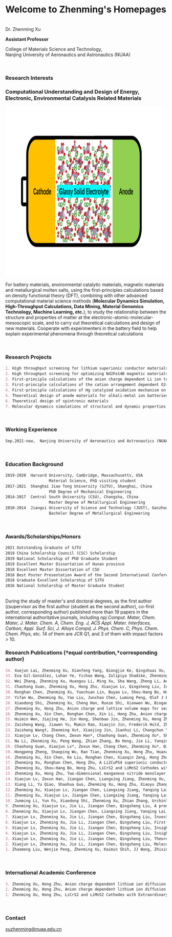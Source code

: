 # Welcome to Zhenming's Homepages

&nbsp;  
Dr. Zhenming Xu  
  
**Assistant Professor**
    
College of Materials Science and Technology,      
Nanjing University of Aeronautics and Astronautics (NUAA)


&nbsp;
### Research Interests

### **Computational Understanding and Design of Energy, Electronic, Environmental Catalysis Related Materials**

<img src="https://github.com/zhenming-xu/zhenming-xu/blob/gh-pages/Glassy-Solid-Electrolyte.png" alt="GitHub" title="GitHub" width="1000" height="528">

For battery materials, environmental catalytic materials, magnetic materials and metallurgical molten salts, using the first-principles calculations based on density functional theory (DFT), combining with other advanced computational material science methods (**Molecular Dynamics Simulation, High-Throughput Calculations, Data Mining, Material Genomics Technology, Machine Learning, etc.**), to study the relationship between the structure and properties of matter at the electronic-atomic-molecular-mesoscopic scale, and to carry out theoretical calculations and design of new materials. Cooperate with experimenters in the battery field to help explain experimental phenomena through theoretical calculations

&nbsp;
### Research Projects

```markdown
1. High throughput screening for lithium superionic conductor materials
2. High throughput screening for optimizing Nd2Fe14B magnetic materials
2. First-principle calculations of the anion charge dependent Li ion transport in bulk and electrode/electrolyte interface of Li-ion batteries
3. First-principle calculations of the cation arrangement dependent O2−/O− redox process in Li-rich Mn-based cathode materials
4. First-principle calculations of Hg catalyzed oxidation mechanism on MoS2 surface
5. Theoretical design of anode materials for alkali-metal ion batteries
6. Theoretical design of spintronic materials
7. Molecular dynamics simulations of structural and dynamic properties of molten salts
```

&nbsp;
### Working Experience

```markdown
Sep.2021-now,  Nanjing University of Aeronautics and Astronautics (NUAA), Nanjing, China
```
                   
&nbsp;
### Education Background

```markdown
2019-2020  Harvard University, Cambridge, Massachusetts, USA    
                   Material Science, PhD visiting student
2017-2021  Shanghai Jiao Tong University (SJTU), Shanghai, China                         
                   PhD Degree of Mechanical Engineering
2014-2017  Central South University (CSU), Changsha, China           
                   Master Degree of Metallurgical Engineering               
2010-2014  Jiangxi University of Science and Technology (JUST), Ganzhou, China            
                   Bachelor Degree of Metallurgical Engineering 
```

&nbsp;
### Awards/Scholarships/Honors 

```markdown
2021 Outstanding Graduate of SJTU
2019 China Scholarship Council (CSC) Scholarship
2019 National Scholarship of PhD Graduate Student
2019 Excellent Master Dissertation of Hunan province
2018 Excellent Master Dissertation of CSU
2018 Best Poster Presentation Award of the Second International Conference on Energy Storage Materials
2018 Graduate Excellent Scholarship of SJTU
2016 National Scholarship of Master Graduate Student
```

&nbsp;  
During the study of master's and doctoral degrees, as the first author ((supervisor as the first author (student as the second author), co-first author, corresponding author) published more than 19 papers in the international authoritative journals, including *npj Comput. Mater, Chem. Mater, J. Mater. Chem. A, Chem. Eng. J, ACS Appl. Mater. Interfaces, Carbon, Appl. Surf. Sci, J. Alloys Compd, J. Phys. Chem. C, Phys. Chem. Chem. Phys*, etc. 14 of them are JCR Q1, and 3 of them with impact factors > 10. 

### Research Publications (†equal contribution,*corresponding author)

```markdown
34. Xuejun Lai, Zhenming Xu, Xianfeng Yang, Qiongjie Ke, Qingshuai Xu, Zaisheng Wang, Yingying Lu, Yongcai Qiu, Long Cycle Life and High‐Rate Sodium Metal Batteries Enabled by Regulating 3D Frameworks with Artificial Solid‐State Interphases, Advanced Energy Materials, 2022, 12(10), 2103540.
33. Eva Gil-González, Luhan Ye, Yichao Wang, Zulipiya Shadike, Zhenming Xu, Enyuan Hu, Xin Li, Synergistic effects of chlorine substitution in sulfide electrolyte solid state batteries, Energy Storage Materials, 2022, 45, 484-493.
32. Wei Zhang, Zhenming Xu, Huangxu Li, Ming Xu, Sha Wang, Zheng Li, Aonan Wang, Liuyun Zhang, Liang He, Shihao Li, Bin Zhu, Zhian Zhang, Yanqing Lai, All-climate and air-stable NASICON-Na2TiV(PO4)3 cathode with three-electron reaction toward high-performance sodium-ion batteries, Chemical Engineering Journal, 2022, 133542. 
31. Chaohong Guan, Zhenming Xu, Hong Zhu, Xiaojun Lv, Qingsheng Liu, Insights into the mechanism of fluoride adsorption over different crystal phase alumina surfaces, Journal of Hazardous Materials, 2021, 423, 127109.
30. Ronghan Chen, Zhenming Xu, Yuechuan Lin, Buyao Lv, Shou-Hang Bo, Hong Zhu, Influence of Structural Distortion and Lattice Dynamics on Li-Ion Diffusion in Li3OCl1–xBrx Superionic Conductors, ACS Applied Energy Materials, 2021, 4, 2107.
29. Yifan Wu, Zhenming Xu, Yao Liu, Junchao Chen, Luming Peng, Olaf J Borkiewicz, Hong Zhu, Shou-Hang Bo, Yongyao Xia, Electronic Structure of Anode Material Li2TiSiO5 and Its Structural Evolution during Lithiation, The Journal of Physical Chemistry C, 2021, 125, 3733.
28. Xiaodong Shi, Zhenming Xu, Cheng Han, Runze Shi, Xianwen Wu, Bingan Lu, Jiang Zhou, Shuquan Liang, Highly Dispersed Cobalt Nanoparticles Embedded in Nitrogen-Doped Graphitized Carbon for Fast and Durable Potassium Storage, Nano-Micro Letters, 2021, 13, 1-12.
27. Zhenming Xu, Hong Zhu, Anion charge and lattice volume maps for searching lithium superionic conductors, Chemistry of Materials, 2020, 32, 4618-4626.
26. Zhenming Xu, Xin Chen, Ronghan Chen, Xin Li, Hong Zhu, Anion charge and lattice volume dependent lithium ion migration in compounds with fcc anion sublattices, npj Computational Materials, 2020, 6, 47.
25. Huimin Wen, Jiajing He, Jin Hong, Shenbao Jin, Zhenming Xu, Hong Zhu, Jingquan Liu, Gang Sha, Fangyu Yue, Yaping Dan, Efficient Er/O‐Doped Silicon Light‐Emitting Diodes at Communication Wavelength by Deep Cooling, Advanced Optical Materials, 2020, 8, 2000720.
24. Zaisheng Wang, Jiawen Yu, Mumin Rao, Xiaojin Jin, Frederik Huld, Zhenming Xu, Yong Li, Fengliu Lou, Daiqi Ye, Yongcai Qiu, Challenges, mitigation strategies and perspectives in development of Li metal anode, Nano Select, 2020, 1, 622-638.
23. Zaisheng Wang†, Zhenming Xu†, Xiaojing Jin, Jianhui Li, Changchun Ye, Weishan Li, Daiqi Ye, Yingying Lu, Yongcai Qiu, Dendrite-free and air-stable lithium metal batteries enabled by electroless plating with aluminum fluoride, Journal of Materials Chemistry A, 2020, 8, 9218-9227.
22. Xiaojun Lv, Chang Chen, Zexun Han*, Chaohong Guan, Zhenming Xu*, Shear viscosities and thermal conductivity of NaF-AlF3 molten salts: A non-equilibrium molecular dynamics study, Journal of Fluorine Chemistry, 2020, 241, 109675.
21. Na Li, Zhenming Xu, Peng Wang, Zhian Zhang, Bo Hong, Jie Li, Yanqing Lai, High-rate Lithium-Sulfur Batteries Enabled via Vanadium Nitride Nanoparticle/3D Porous Graphene through Regulating the Polysulfides Transformation, Chemical Engineering Journal, 2020, 398, 125432.
20. Chaohong Guan, Xiaojun Lv*, Zexun Han, Chang Chen, Zhenming Xu*, Qingsheng Liu, The adsorption enhancement of graphene for fluorine and chlorine from water, Applied Surface Science, 2020, 146157.
19. Hongpeng Zheng, Shaoping Wu, Ran Tian, Zhenming Xu, Hong Zhu, Huanan Duan, Hezhou Liu, Intrinsic Lithiophilicity of Li–Garnet Electrolytes Enabling High‐Rate Lithium Cycling, Advanced Functional Materials, 2019, 1906189.
18. Zhenming Xu, Xin Chen, Ke Liu, Ronghan Chen, Xiaoqin Zeng, Hong Zhu, Influence of anion charge on Li ion diffusion in a new solid-state electrolyte, Li3LaI6, Chemistry of Materials, 2019, 31, 7425-7433.
17. Zhenming Xu, Ronghan Chen, Hong Zhu, A Li2CuPS4 superionic conductor: a new sulfide-based solid-state electrolyte, Journal of Materials Chemistry A, 2019, 7, 12645-12653.
16. Zhenming Xu, Shou-Hang Bo, Hong Zhu, LiCrS2 and LiMnS2 Cathodes with Extraordinary Mixed Electron–Ion Conductivities and Favorable Interfacial Compatibilities with Sulfide Electrolyte, ACS applied materials & interfaces, 2018, 10, 36941-36953.
15. Zhenming Xu, Hong Zhu, Two-dimensional manganese nitride monolayer with room temperature rigid ferromagnetism under strain, The Journal of Physical Chemistry C, 2018, 122, 14918-14927.
14. Xiaojun Lv, Zexun Han, Jiangan Chen, Liangxing Jiang, Zhenming Xu, Qingsheng Liu, First-principles molecular dynamics study of ionic structure and transport properties of LiF-NaF-AlF3 molten salt, Chemical Physics Letters, 2018, 706, 237-242.
13. Xiang Li, Yu Qiao, Shaohua Guo, Zhenming Xu, Hong Zhu, Xiaoyu Zhang, Yang Yuan, Ping He, Masayoshi Ishida, Haoshen Zhou, Direct Visualization of the Reversible O2-/O- Redox Process in Li‐Rich Cathode Materials, Advanced Materials, 2018, 30, 1705197.
12. Zhenming Xu, Xiaojun Lv, Jiangan Chen, Liangxing Jiang, Yanqing Lai, Jie Li, DFT investigation of capacious, ultrafast and highly conductive hexagonal Cr2C and V2C monolayers as anode materials for high-performance lithium-ion batteries, Physical Chemistry Chemical Physics, 2017, 19, 7807-7819.
11. Zhenming Xu, Xiaojun Lv, Jiangan Chen, Liangxing Jiang, Yanqing Lai, Jie Li, First principles study of adsorption and oxidation mechanism of elemental mercury by HCl over MoS2 (100) surface, Chemical Engineering Journal, 2017, 308, 1225-1232.
10. Junming Li, Yun Fu, Xiaodong Shi, Zhenming Xu, Zhian Zhang, Urchinlike ZnS Microspheres Decorated with Nitrogen‐Doped Carbon: A Superior Anode Material for Lithium and Sodium Storage, Chemistry–A European Journal, 2017, 23, 157-166.
9. Zhenming Xu, Xiaojun Lv, Jie Li, Jiangan Chen, Qingsheng Liu, A promising anode material for sodium-ion battery with high capacity and high diffusion ability: graphyne and graphdiyne, RSC advances, 2016, 6, 25594-25600.
8. Zhenming Xu, Xiaojun Lv, Jiangan Chen, Liangxing Jiang, Yanqing Lai, Jie Li, Dispersion-corrected DFT investigation on defect chemistry and potassium migration in potassium-graphite intercalation compounds for potassium ion batteries anode materials, Carbon, 2016, 107, 885-894.
7. Xiaojun Lv, Zhenming Xu, Jie Li, Jiangan Chen, Qingsheng Liu, Investigation of fluorine adsorption on nitrogen doped MgAl2O4 surface by first-principles, Applied Surface Science, 2016, 376, 97-104.
6. Xiaojun Lv, Zhenming Xu, Jie Li, Jiangan Chen, Qingsheng Liu, First-principles molecular dynamics investigation on Na3AlF6 molten salt, Journal of Fluorine Chemistry, 2016, 185, 42-47.
5. Xiaojun Lv, Zhenming Xu, Jie Li, Jiangan Chen, Qingsheng Liu, Insights into stability, electronic properties, defect properties and Li ions migration of Na, Mg and Al-doped LiVPO4F for cathode materials of lithium ion batteries: A first-principles investigation, Journal of Solid State Chemistry, 2016, 239, 228-236.
4. Xiaojun Lv, Zhenming Xu, Jie Li, Jiangan Chen, Qingsheng Liu, Insights into MoS2-coated LiVPO4F for lithium ion batteries: A first-principles investigation, Journal of Alloys and Compounds, 2016, 681, 253-259.
3. Xiaojun Lv, Zhenming Xu, Jie Li, Jiangan Chen, Qingsheng Liu, Theoretical investigation on local structure and transport properties of NaF-AlF3 molten salts under electric field environment, Journal of Molecular Structure, 2016, 1117, 105-112.
2. Xiaojun Lv, Zhenming Xu, Jie Li, Jiangan Chen, Qingsheng Liu, Molecular dynamics investigation on structural and transport properties of Na3AlF6–Al2O3 molten salt, Journal of Molecular Liquids, 2016, 221, 26-32.
1. Zhaomeng Liu, Wenjie Peng, Zhenming Xu, Kaimin Shih, JJ Wang, Zhixing Wang, Xiaojun Lv, Jiangan Chen, Xinhai Li, Molybdenum Disulfide-Coated Lithium Vanadium Fluorophosphate Anode: Experiments and First-Principles Calculations, ChemSusChem, 2016, 9, 2122.
```

&nbsp;
### International Academic Conference

```markdown
3. Zhenming Xu, Hong Zhu, Anion charge dependent lithium ion diffusion in solids, American Physical Society Meeting. May, 2020, Montreal, Canada.
2. Zhenming Xu, Hong Zhu, Anion charge dependent lithium ion diffusion in solids, The Electrochemical Society Meeting. March, 2020, Denver, USA.
1. Zhenming Xu, Hong Zhu, LiCrS2 and LiMnS2 Cathodes with Extraordinary Mixed Electron-Ion Conductivities and Favorable Interfacial Compatibilities with Sulfide Electrolyte, The second International Conference on Energy Storage Materials. November, 2018, Shenzhen, China.
```
&nbsp;
### Contact

xuzhenming@nuaa.edu.cn  
